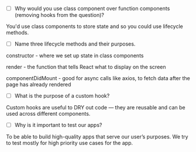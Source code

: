 - [ ] Why would you use class component over function components (removing hooks from the question)?

You'd use class components to store state and so you could use lifecycle methods. 

- [ ] Name three lifecycle methods and their purposes.

constructor - where we set up state in class components

render - the function that tells React what to display on the screen

componentDidMount - good for async calls like axios, to fetch data after the page has already rendered

- [ ] What is the purpose of a custom hook?

Custom hooks are useful to DRY out code — they are reusable and can be used across different components. 

- [ ] Why is it important to test our apps?

To be able to build high-quality apps that serve our user’s purposes. We try to test mostly for high priority use cases for the app. 